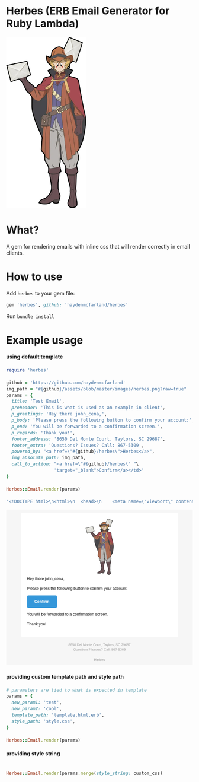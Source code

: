 # Herbes (ERB Email Generator for Ruby Lambda)

![herbes](https://github.com/haydenmcfarland/assets/blob/master/images/herbes.png?raw=true)

# What?

A gem for rendering emails with inline css that will render correctly in email clients.

# How to use
Add `herbes` to your gem file:

```ruby
gem 'herbes', github: 'haydenmcfarland/herbes'
```

Run `bundle install`

# Example usage

#### using default template
```ruby
require 'herbes'

github = 'https://github.com/haydenmcfarland'
img_path = "#{github}/assets/blob/master/images/herbes.png?raw=true"
params = {
  title: 'Test Email',
  preheader: 'This is what is used as an example in client',
  p_greetings: 'Hey there john_cena,',
  p_body: 'Please press the following button to confirm your account:',
  p_end: 'You will be forwarded to a confirmation screen.',
  p_regards: 'Thank you!',
  footer_address: '8650 Del Monte Court, Taylors, SC 29687',
  footer_extra: 'Questions? Issues? Call: 867-5309',
  powered_by: "<a href=\"#{github}/herbes\">Herbes</a>",
  img_absolute_path: img_path,
  call_to_action: "<a href=\"#{github}/herbes\" "\
                  'target="_blank">Confirm</a></td>'
}
    
Herbes::Email.render(params)

"<!DOCTYPE html>\n<html>\n  <head>\n    <meta name=\"viewport\" content=\"width=device-width\">\n...
```
![herbes_template](https://github.com/haydenmcfarland/assets/blob/master/images/herbes_template.png?raw=true)

#### providing custom template path and style path

```ruby
# parameters are tied to what is expected in template
params = { 
  new_param1: 'test', 
  new_param2: 'cool',
  template_path: 'template.html.erb', 
  style_path: 'style.css',
}

Herbes::Email.render(params)

```

#### providing style string

```ruby

Herbes::Email.render(params.merge(style_string: custom_css)

```
